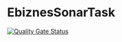 # EbiznesSonarTask

[![Quality Gate Status](https://sonarcloud.io/api/project_badges/measure?project=MaciejZurek_EbiznesSonarTask&metric=alert_status)](https://sonarcloud.io/summary/new_code?id=MaciejZurek_EbiznesSonarTask)
